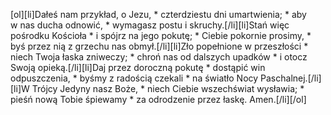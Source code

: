 [ol][li]Dałeś nam przykład, o Jezu, * czterdziestu dni umartwienia; * aby w nas ducha odnowić, * wymagasz postu i skruchy.[/li][li]Stań więc pośrodku Kościoła * i spójrz na jego pokutę; * Ciebie pokornie prosimy, * byś przez nią z grzechu nas obmył.[/li][li]Zło popełnione w przeszłości * niech Twoja łaska zniweczy; * chroń nas od dalszych upadków * i otocz Swoją opieką.[/li][li]Daj przez doroczną pokutę * dostąpić win odpuszczenia, * byśmy z radością czekali * na światło Nocy Paschalnej.[/li][li]W Trójcy Jedyny nasz Boże, * niech Ciebie wszechświat wysławia; * pieśń nową Tobie śpiewamy * za odrodzenie przez łaskę. Amen.[/li][/ol]